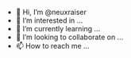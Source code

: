 - 👋 Hi, I’m @neuxraiser
- 👀 I’m interested in ...
- 🌱 I’m currently learning ...
- 💞️ I’m looking to collaborate on ...
- 📫 How to reach me ...

<!---
neuxraiser/neuxraiser is a ✨ special ✨ repository because its `README.md` (this file) appears on your GitHub profile.
You can click the Preview link to take a look at your changes.
--->
